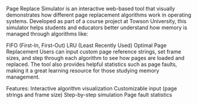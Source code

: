 Page Replace Simulator is an interactive web-based tool that visually demonstrates how different page replacement algorithms work in operating systems. Developed as part of a course project at Towson University, this simulator helps students and educators better understand how memory is managed through algorithms like:

FIFO (First-In, First-Out)
LRU (Least Recently Used)
Optimal Page Replacement
Users can input custom page reference strings, set frame sizes, and step through each algorithm to see how pages are loaded and replaced. The tool also provides helpful statistics such as page faults, making it a great learning resource for those studying memory management.

Features:
Interactive algorithm visualization
Customizable input (page strings and frame size)
Step-by-step simulation
Page fault statistics
